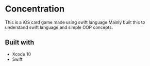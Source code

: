 # Concentration

This is a iOS card game made using swift language.Mainly built this to understand swift language and simple OOP concepts.

## Built with
- Xcode 10
- Swift 
